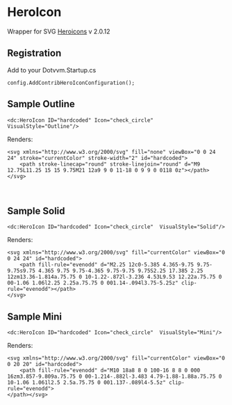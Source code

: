 # HeroIcon

Wrapper for SVG [Heroicons](https://heroicons.com/) v 2.0.12

## Registration

Add to your Dotvvm.Startup.cs

```config.AddContribHeroIconConfiguration();```

## Sample Outline

```DOTHTML
<dc:HeroIcon ID="hardcoded" Icon="check_circle"  VisualStyle="Outline"/>
```

Renders:

```DOTHTML
<svg xmlns="http://www.w3.org/2000/svg" fill="none" viewBox="0 0 24 24" stroke="currentColor" stroke-width="2" id="hardcoded">  
    <path stroke-linecap="round" stroke-linejoin="round" d="M9 12.75L11.25 15 15 9.75M21 12a9 9 0 11-18 0 9 9 0 0118 0z"></path>
</svg>
```

<br />

## Sample Solid

```DOTHTML
<dc:HeroIcon ID="hardcoded" Icon="check_circle"  VisualStyle="Solid"/>
```

Renders:

```DOTHTML
<svg xmlns="http://www.w3.org/2000/svg" fill="currentColor" viewBox="0 0 24 24" id="hardcoded">  
    <path fill-rule="evenodd" d="M2.25 12c0-5.385 4.365-9.75 9.75-9.75s9.75 4.365 9.75 9.75-4.365 9.75-9.75 9.75S2.25 17.385 2.25 12zm13.36-1.814a.75.75 0 10-1.22-.872l-3.236 4.53L9.53 12.22a.75.75 0 00-1.06 1.06l2.25 2.25a.75.75 0 001.14-.094l3.75-5.25z" clip-rule="evenodd"></path>
</svg>
```

## Sample Mini

```DOTHTML
<dc:HeroIcon ID="hardcoded" Icon="check_circle"  VisualStyle="Mini"/>
```

Renders:

```DOTHTML
<svg xmlns="http://www.w3.org/2000/svg" fill="currentColor" viewBox="0 0 20 20" id="hardcoded">  
    <path fill-rule="evenodd" d="M10 18a8 8 0 100-16 8 8 0 000 16zm3.857-9.809a.75.75 0 00-1.214-.882l-3.483 4.79-1.88-1.88a.75.75 0 10-1.06 1.061l2.5 2.5a.75.75 0 001.137-.089l4-5.5z" clip-rule="evenodd">
</path></svg>
```